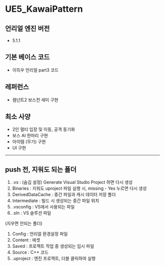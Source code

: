 # UE5_KawaiPattern

## 언리얼 엔진 버전
- 5.1.1

## 기본 베이스 코드
- 이득우 언리얼 part3 코드

## 레퍼런스
- 렘넌트2 보스전 세미 구현

## 최소 사양
- 2인 멀티 입장 및 이동, 공격 동기화
- 보스 AI 한마리 구현
- 아이템 (무기) 구현
- UI 구현

------------------------------

## push 전, 지워도 되는 폴더
1. .vs : (숨김 설정) Generate Visual Studio Project 하면 다시 생성
2. Binaries : 지워도 uproject 파일 실행 시, missing - Yes 누르면 다시 생성
3. DerivedDataCache : 중간 파일과 캐시 데이터 저장 폴더
4. Intermediate : 빌드 시 생성되는 중간 파일 위치
5. .vsconfig : VS에서 사용되는 파일
6. .sln : VS 솔루션 파일

(지우면 안되는 폴더)
1. Config : 언리얼 환경설정 파일
2. Content : 에셋
3. Saved : 프로젝트 작업 중 생성되는 임시 파일
4. Source : C++ 코드
5. .uproject : 엔진 프로젝트, 더블 클릭하여 실행
